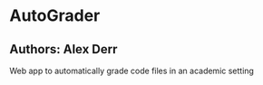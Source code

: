 # AutoGrader
## Authors: Alex Derr

Web app to automatically grade code files in an academic setting
